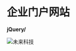 # 企业门户网站
**jQuery/**

![未来科技](http://img2.imgtn.bdimg.com/it/u=1479321924,4170563346&fm=26&gp=0.jpg)
